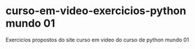 # curso-em-video-exercicios-python mundo 01
Exercicios propostos do site curso em video do curso de python mundo 01
